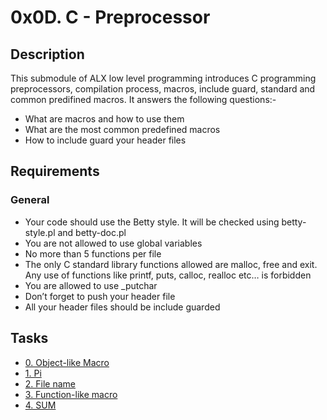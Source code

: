 # 0x0D. C - Preprocessor
## Description
This submodule of ALX low level programming introduces C programming preprocessors, compilation process, macros, include guard, standard and common predifined macros. It answers the following questions:-
- What are macros and how to use them
- What are the most common predefined macros
- How to include guard your header files

## Requirements
### General
- Your code should use the Betty style. It will be checked using betty-style.pl and betty-doc.pl
- You are not allowed to use global variables
- No more than 5 functions per file
- The only C standard library functions allowed are malloc, free and exit. Any use of functions like printf, puts, calloc, realloc etc… is forbidden
- You are allowed to use _putchar
- Don’t forget to push your header file
- All your header files should be include guarded
  
## Tasks
- [0. Object-like Macro]()
- [1. Pi]()
- [2. File name]()
- [3. Function-like macro]()
- [4. SUM]()
  